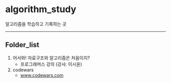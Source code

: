 # algorithm_study

알고리즘을 학습하고 기록하는 곳

---

## Folder_list

1. 어서와! 자료구조와 알고리즘은 처음이지?  
    - 프로그래머스 강의 (강사: 이시윤)
2. codewars
    - www.codewars.com
    
